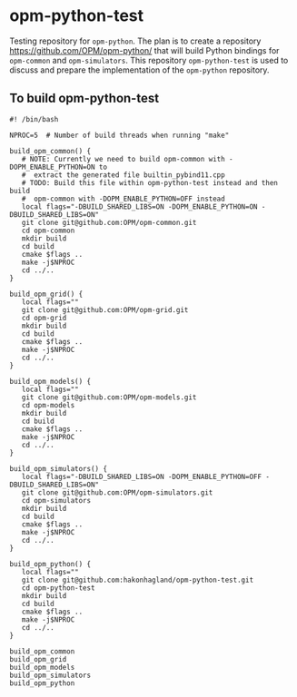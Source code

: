 # opm-python-test

Testing repository for `opm-python`. The plan is to create a repository https://github.com/OPM/opm-python/ that will build Python bindings for `opm-common` and `opm-simulators`. This repository `opm-python-test` is used to discuss and prepare the implementation of the `opm-python` repository.

## To build opm-python-test

```
#! /bin/bash

NPROC=5  # Number of build threads when running "make"

build_opm_common() {
   # NOTE: Currently we need to build opm-common with -DOPM_ENABLE_PYTHON=ON to
   #  extract the generated file builtin_pybind11.cpp
   # TODO: Build this file within opm-python-test instead and then build
   #  opm-common with -DOPM_ENABLE_PYTHON=OFF instead
   local flags="-DBUILD_SHARED_LIBS=ON -DOPM_ENABLE_PYTHON=ON -DBUILD_SHARED_LIBS=ON"
   git clone git@github.com:OPM/opm-common.git
   cd opm-common
   mkdir build
   cd build
   cmake $flags ..
   make -j$NPROC
   cd ../..
}

build_opm_grid() {
   local flags=""
   git clone git@github.com:OPM/opm-grid.git
   cd opm-grid
   mkdir build
   cd build
   cmake $flags ..
   make -j$NPROC
   cd ../..
}

build_opm_models() {
   local flags=""
   git clone git@github.com:OPM/opm-models.git
   cd opm-models
   mkdir build
   cd build
   cmake $flags ..
   make -j$NPROC
   cd ../..
}

build_opm_simulators() {
   local flags="-DBUILD_SHARED_LIBS=ON -DOPM_ENABLE_PYTHON=OFF -DBUILD_SHARED_LIBS=ON"
   git clone git@github.com:OPM/opm-simulators.git
   cd opm-simulators
   mkdir build
   cd build
   cmake $flags ..
   make -j$NPROC
   cd ../..
}

build_opm_python() {
   local flags=""
   git clone git@github.com:hakonhagland/opm-python-test.git
   cd opm-python-test
   mkdir build
   cd build
   cmake $flags ..
   make -j$NPROC
   cd ../..
}

build_opm_common
build_opm_grid
build_opm_models
build_opm_simulators
build_opm_python
```
